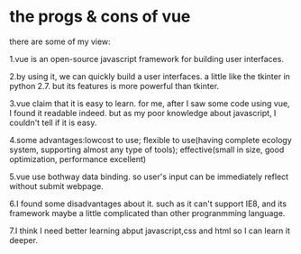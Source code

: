 # the progs & cons of vue


there are some of my view:  

1.vue is an open-source javascript framework for building user interfaces.  

2.by using it, we can quickly build a user interfaces. a little like the tkinter in python 2.7. but its features is more powerful than tkinter.  

3.vue claim that it is easy to learn. for me, after I saw some code using vue, I found it readable indeed. but as my poor knowledge about javascript, I couldn't tell if it is easy.  

4.some advantages:lowcost to use; flexible to use(having complete ecology system, supporting almost any type of tools); effective(small in size, good optimization, performance excellent)

5.vue use bothway data binding. so user's input can be immediately reflect without submit webpage.

6.I found some disadvantages about it. such as  it can't support IE8, and its framework maybe a little complicated than other progranmming language. 

7.I think I need better learning abput javascript,css and html so I can learn it deeper.  
